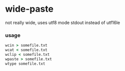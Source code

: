 # wide-paste
not really wide, uses utf8 mode stdout instead of utf16le

### usage
```cmd
wcin > somefile.txt
wcat < somefile.txt
wclip < somefile.txt
wpaste > somefile.txt
wtype somefile.txt
```
